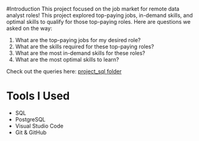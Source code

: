 #Introduction
This project focused on the job market for remote data analyst roles! This
project explored top-paying jobs, in-demand skills, and optimal skills to 
qualify for those top-paying roles. Here are questions we asked on the way:

1. What are the top-paying jobs for my desired role?
2. What are the skills required for these top-paying roles?
3. What are the most in-demand skills for these roles?
4. What are the most optimal skills to learn?

Check out the queries here: [project_sql folder](/project_sql/)

# Tools I Used
 - SQL
 - PostgreSQL
 - Visual Studio Code
 - Git & GitHub